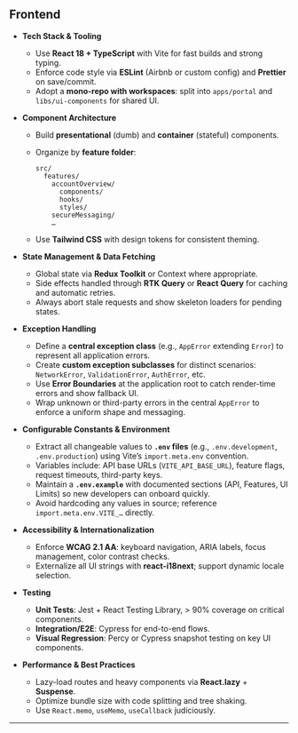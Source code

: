 ## Frontend

* **Tech Stack & Tooling**

  * Use **React 18 + TypeScript** with Vite for fast builds and strong typing.
  * Enforce code style via **ESLint** (Airbnb or custom config) and **Prettier** on save/commit.
  * Adopt a **mono-repo with workspaces**: split into `apps/portal` and `libs/ui-components` for shared UI.

* **Component Architecture**

  * Build **presentational** (dumb) and **container** (stateful) components.
  * Organize by **feature folder**:

    ```
    src/
      features/
        accountOverview/
          components/
          hooks/
          styles/
        secureMessaging/
        …
    ```
  * Use **Tailwind CSS** with design tokens for consistent theming.

* **State Management & Data Fetching**

  * Global state via **Redux Toolkit** or Context where appropriate.
  * Side effects handled through **RTK Query** or **React Query** for caching and automatic retries.
  * Always abort stale requests and show skeleton loaders for pending states.

* **Exception Handling**

  * Define a **central exception class** (e.g., `AppError` extending `Error`) to represent all application errors.
  * Create **custom exception subclasses** for distinct scenarios: `NetworkError`, `ValidationError`, `AuthError`, etc.
  * Use **Error Boundaries** at the application root to catch render-time errors and show fallback UI.
  * Wrap unknown or third-party errors in the central `AppError` to enforce a uniform shape and messaging.

* **Configurable Constants & Environment**

  * Extract all changeable values to **`.env` files** (e.g., `.env.development`, `.env.production`) using Vite’s `import.meta.env` convention.
  * Variables include: API base URLs (`VITE_API_BASE_URL`), feature flags, request timeouts, third-party keys.
  * Maintain a **`.env.example`** with documented sections (API, Features, UI Limits) so new developers can onboard quickly.
  * Avoid hardcoding any values in source; reference `import.meta.env.VITE_…` directly.

* **Accessibility & Internationalization**

  * Enforce **WCAG 2.1 AA**: keyboard navigation, ARIA labels, focus management, color contrast checks.
  * Externalize all UI strings with **react-i18next**; support dynamic locale selection.

* **Testing**

  * **Unit Tests**: Jest + React Testing Library, > 90% coverage on critical components.
  * **Integration/E2E**: Cypress for end-to-end flows.
  * **Visual Regression**: Percy or Cypress snapshot testing on key UI components.

* **Performance & Best Practices**

  * Lazy-load routes and heavy components via **React.lazy** + **Suspense**.
  * Optimize bundle size with code splitting and tree shaking.
  * Use `React.memo`, `useMemo`, `useCallback` judiciously.

---
